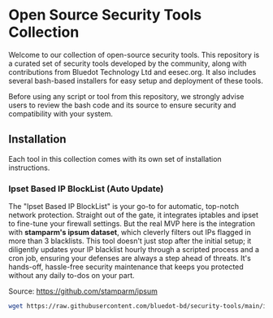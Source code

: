 # Open Source Security Tools Collection

Welcome to our collection of open-source security tools. This repository is a curated set of security tools developed by the community, along with contributions from Bluedot Technology Ltd and eesec.org. It also includes several bash-based installers for easy setup and deployment of these tools.

Before using any script or tool from this repository, we strongly advise users to review the bash code and its source to ensure security and compatibility with your system.

## Installation

Each tool in this collection comes with its own set of installation instructions.

### Ipset Based IP BlockList (Auto Update)

The "Ipset Based IP BlockList" is your go-to for automatic, top-notch network protection. Straight out of the gate, it integrates iptables and ipset to fine-tune your firewall settings. But the real MVP here is the integration with **stamparm's ipsum dataset**, which cleverly filters out IPs flagged in more than 3 blacklists. This tool doesn't just stop after the initial setup; it diligently updates your IP blacklist hourly through a scripted process and a cron job, ensuring your defenses are always a step ahead of threats. It's hands-off, hassle-free security maintenance that keeps you protected without any daily to-dos on your part.

Source: https://github.com/stamparm/ipsum
```bash
wget https://raw.githubusercontent.com/bluedot-bd/security-tools/main/ipset-block-list-install.sh && sudo bash ipset-block-list-install.sh
```
